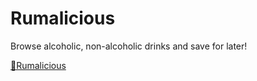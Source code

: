 # Rumalicious

Browse alcoholic, non-alcoholic drinks and save for later!

[🔗Rumalicious](https://rumalicious.netlify.app/)
